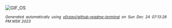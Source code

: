 <div align="justify">
<picture>
    <source media="(prefers-color-scheme: dark)" srcset="https://i.ibb.co/M5QVVgz/output-gif.gif">
    <source media="(prefers-color-scheme: light)" srcset="https://i.ibb.co/M5QVVgz/output-gif.gif">
    <img alt="GIF_OS" src="https://i.ibb.co/M5QVVgz/output-gif.gif">
</picture>

<sub><i>Generated automatically using [x0rzavi/github-readme-terminal](https://github.com/x0rzavi/github-readme-terminal) on Sun Dec 24 07:13:28 PM MSK 2023</i></sub>

</div>

<!-- Image deletion URL: https://ibb.co/rfN66QB/88b4a578b117e79e609efa24fbaaec8f -->